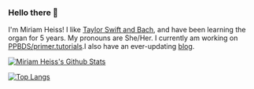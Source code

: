 ### Hello there 👋

I'm Miriam Heiss! I like [Taylor Swift and Bach](https://www.miriamheiss.com/final-project/), and have been learning the organ for 5 years. My pronouns are She/Her. I currently am working on [PPBDS/primer.tutorials](https://github.com/PPBDS/primer.tutorials).I also have an ever-updating [blog](https://www.miriamheiss.com/).

[![Miriam Heiss's Github Stats](https://github-readme-stats.vercel.app/api?username=miriamheiss)](https://github.com/miriamheiss/github-readme-stats)

[![Top Langs](https://github-readme-stats.vercel.app/api/top-langs/?username=miriamheiss&layout=compact&langs_count=3)](https://github.com/miriamheiss/github-readme-stats)
 
<!--
**miriamheiss/miriamheiss** is a ✨ _special_ ✨ repository because its `README.md` (this file) appears on your GitHub profile.

Here are some ideas to get you started:

- 🔭 I’m currently working on ... check
- 🌱 I’m currently learning ... check
- 👯 I’m looking to collaborate on ...
- 🤔 I’m looking for help with ...
- 💬 Ask me about ...
- 📫 How to reach me: ... check
- 😄 Pronouns: ... check
- ⚡ Fun fact: ...check
-->

